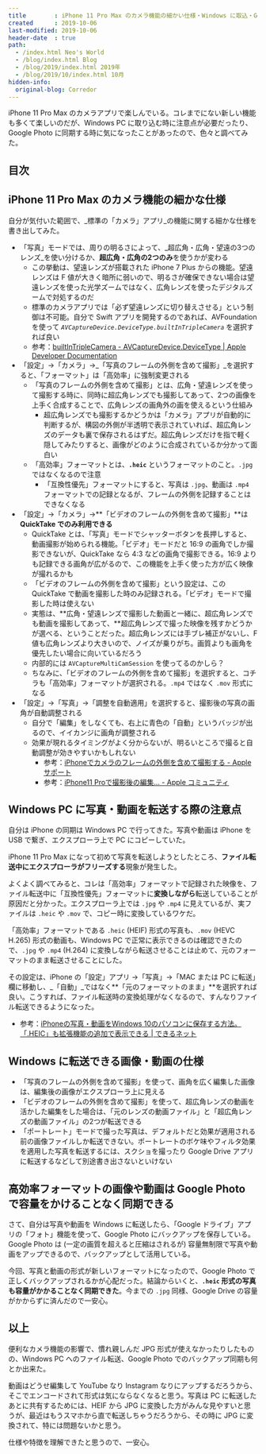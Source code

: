 ```yaml
---
title        : iPhone 11 Pro Max のカメラ機能の細かい仕様・Windows に取込・Google Photo に同期する時の注意点などなど
created      : 2019-10-06
last-modified: 2019-10-06
header-date  : true
path:
  - /index.html Neo's World
  - /blog/index.html Blog
  - /blog/2019/index.html 2019年
  - /blog/2019/10/index.html 10月
hidden-info:
  original-blog: Corredor
---
```


iPhone 11 Pro Max のカメラアプリで楽しんでいる。コレまでにない新しい機能も多くて楽しいのだが、Windows PC に取り込む時に注意点が必要だったり、Google Photo に同期する時に気になったことがあったので、色々と調べてみた。

## 目次

## iPhone 11 Pro Max のカメラ機能の細かな仕様

自分が気付いた範囲で、_標準の「カメラ」アプリ_の機能に関する細かな仕様を書き出してみた。

- 「写真」モードでは、周りの明るさによって、_超広角・広角・望遠の3つのレンズ_を使い分けるか、**超広角・広角の2つのみ**を使うかが変わる
  - この挙動は、望遠レンズが搭載された iPhone 7 Plus からの機能。望遠レンズは F 値が大きく暗所に弱いので、明るさが確保できない場合は望遠レンズを使った光学ズームではなく、広角レンズを使ったデジタルズームで対処するのだ
  - 標準のカメラアプリでは「必ず望遠レンズに切り替えさせる」という制御は不可能。自分で Swift アプリを開発するのであれば、AVFoundation を使って _`AVCaptureDevice.DeviceType.builtInTripleCamera`_ を選択すれば良い
  - 参考：[builtInTripleCamera - AVCaptureDevice.DeviceType | Apple Developer Documentation](https://developer.apple.com/documentation/avfoundation/avcapturedevice/devicetype/3377621-builtintriplecamera?changes=l_6)
- 「設定」→「カメラ」→_「写真のフレームの外側を含めて撮影」_を選択すると、「フォーマット」は「高効率」に強制変更される
  - 「写真のフレームの外側を含めて撮影」とは、広角・望遠レンズを使って撮影する時に、同時に超広角レンズでも撮影してあって、2つの画像を上手く合成することで、広角レンズの画角外の画を使えるという仕組み
      - 超広角レンズでも撮影するかどうかは「カメラ」アプリが自動的に判断するが、構図の外側が半透明で表示されていれば、超広角レンズのデータも裏で保存されるはずだ。超広角レンズだけを指で軽く隠してみたりすると、画像がどのように合成されているか分かって面白い
  - 「高効率」フォーマットとは、**`.heic`** というフォーマットのこと。`.jpg` ではなくなるので注意
      - 「互換性優先」フォーマットにすると、写真は `.jpg`、動画は `.mp4` フォーマットでの記録となるが、フレームの外側を記録することはできなくなる
- 「設定」→「カメラ」→**「ビデオのフレームの外側を含めて撮影」**は **QuickTake でのみ利用できる**
  - QuickTake とは、「写真」モードでシャッターボタンを長押しすると、動画撮影が始められる機能。「ビデオ」モードだと 16:9 の画角でしか撮影できないが、QuickTake なら 4:3 などの画角で撮影できる。16:9 よりも記録できる画角が広がるので、この機能を上手く使った方が広く映像が撮れるかも
  - 「ビデオのフレームの外側を含めて撮影」という設定は、この QuickTake で動画を撮影した時のみ記録される。「ビデオ」モードで撮影した時は使えない
  - 実態は、**広角・望遠レンズで撮影した動画と一緒に、超広角レンズでも動画を撮影してあって、**超広角レンズで撮った映像を残すかどうかが選べる、ということだった。超広角レンズには手ブレ補正がないし、F 値も広角レンズより大きいので、ノイズが乗りがち。画質よりも画角を優先したい場合に向いているだろう
  - 内部的には `AVCaptureMultiCamSession` を使ってるのかしら？
  - ちなみに、「ビデオのフレームの外側を含めて撮影」を選択すると、コチラも「高効率」フォーマットが選択される。`.mp4` ではなく `.mov` 形式になる
- 「設定」→「写真」→「調整を自動適用」を選択すると、撮影後の写真の画角が自動調整される
  - 自分で「編集」をしなくても、右上に青色の「自動」というバッジが出るので、イイカンジに画角が調整される
  - 効果が現れるタイミングがよく分からないが、明るいところで撮ると自動調整が効きやすいかもしれない
      - 参考：[iPhoneでカメラのフレームの外側を含めて撮影する - Apple サポート](https://support.apple.com/ja-jp/guide/iphone/iph8692d3298/ios)
      - 参考：[iPhone11 Proで撮影後の編集… - Apple コミュニティ](https://discussionsjapan.apple.com/thread/250649070)

## Windows PC に写真・動画を転送する際の注意点

自分は iPhone の同期は Windows PC で行ってきた。写真や動画は iPhone を USB で繋ぎ、エクスプローラ上で PC にコピーしていた。

iPhone 11 Pro Max になって初めて写真を転送しようとしたところ、**ファイル転送中にエクスプローラがフリーズする**現象が発生した。

よくよく調べてみると、コレは「高効率」フォーマットで記録された映像を、ファイル転送中に「互換性優先」フォーマットに**変換しながら**転送していることが原因だと分かった。エクスプローラ上では `.jpg` や `.mp4` に見えているが、実ファイルは `.heic` や `.mov` で、コピー時に変換しているワケだ。

「高効率」フォーマットである `.heic` (HEIF) 形式の写真も、`.mov` (HEVC H.265) 形式の動画も、Windows PC で正常に表示できるのは確認できたので、`.jpg` や `.mp4` (H.264) に変換しながら転送させることは止めて、元のフォーマットのまま転送させることにした。

その設定は、iPhone の「設定」アプリ →「写真」→「MAC または PC に転送」欄に移動し、_「自動」_ではなく**「元のフォーマットのまま」**を選択すれば良い。こうすれば、ファイル転送時の変換処理がなくなるので、すんなりファイル転送できるようになった。

- 参考：[iPhoneの写真・動画をWindows 10のパソコンに保存する方法。「.HEIC」も拡張機能の追加で表示できる | できるネット](https://dekiru.net/article/17268/)

## Windows に転送できる画像・動画の仕様

- 「写真のフレームの外側を含めて撮影」を使って、画角を広く編集した画像は、編集後の画像がエクスプローラ上に見える
- 「ビデオのフレームの外側を含めて撮影」を使って、超広角レンズの動画を活かした編集をした場合は、「元のレンズの動画ファイル」と「超広角レンズの動画ファイル」の2つが転送できる
- 「ポートレート」モードで撮った写真は、デフォルトだと効果が適用される前の画像ファイルしか転送できない。ポートレートのボケ味やフィルタ効果を適用した写真を転送するには、スクショを撮ったり Google Drive アプリに転送するなどして別途書き出さないといけない

## 高効率フォーマットの画像や動画は Google Photo で容量をかけることなく同期できる

さて、自分は写真や動画を Windows に転送したら、「Google ドライブ」アプリの「フォト」機能を使って、Google Photo にバックアップを保存している。Google Photo は (一定の画質を超えると圧縮はされるが) 容量無制限で写真や動画をアップできるので、バックアップとして活用している。

今回、写真と動画の形式が新しいフォーマットになったので、Google Photo で正しくバックアップされるかが心配だった。結論からいくと、**`.heic` 形式の写真も容量がかかることなく同期できた**。今までの `.jpg` 同様、Google Drive の容量がかからずに済んだので一安心。

## 以上

便利なカメラ機能の影響で、慣れ親しんだ JPG 形式が使えなかったりしたものの、Windows PC へのファイル転送、Google Photo でのバックアップ同期も何とか出来た。

動画はどうせ編集して YouTube なり Instagram なりにアップするだろうから、そこでエンコードされて形式は気にならなくなると思う。写真は PC に転送したあとに共有するためには、HEIF から JPG に変換した方がみんな見やすいと思うが、最近はもうスマホから直で転送しちゃうだろうから、その時に JPG に変換されて、特には問題ないかと思う。

仕様や特徴を理解できたと思うので、一安心。

